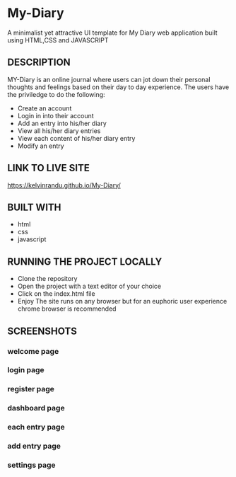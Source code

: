 # My-Diary
A minimalist yet attractive UI template for My Diary web application built using HTML,CSS and JAVASCRIPT
## DESCRIPTION
MY-Diary is an online journal where users can jot down their personal thoughts and feelings based on their day to day experience.
The users have the priviledge to do the following:
- Create an account
- Login in into their account
- Add an entry into his/her diary
- View all his/her  diary entries
- View each  content of his/her diary entry
- Modify an entry
## LINK TO LIVE SITE
https://kelvinrandu.github.io/My-Diary/
## BUILT WITH
- html
- css
- javascript
## RUNNING THE PROJECT LOCALLY
- Clone the repository
- Open the project with a text editor of your choice
- Click on the index.html file
- Enjoy 
The site runs on any browser but for an euphoric user experience chrome browser is recommended 
## SCREENSHOTS
### welcome page
### login page
### register page
### dashboard page
### each entry page
### add entry page
### settings page

